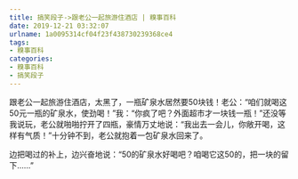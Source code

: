 ```yaml
---
title: 搞笑段子->跟老公一起旅游住酒店 | 糗事百科
date: 2019-12-21 03:32:07
urlname: 1a0095314cf04f23f438730239368ce4
tags: 
- 糗事百科
categories:
- 糗事百科
- 搞笑段子
---
```

跟老公一起旅游住酒店，太黑了，一瓶矿泉水居然要50块钱！老公：“咱们就喝这50元一瓶的矿泉水，使劲喝！”我：“你疯了吧？外面超市才一块钱一瓶！”还没等我说玩，老公就啪啪拧开了四瓶，豪情万丈地说：“我出去一会儿，你敞开喝，这样有气质！”十分钟不到，老公就抱着一包矿泉水回来了。

边把喝过的补上，边兴奋地说：“50的矿泉水好喝吧？咱喝它这50的，把一块的留下……”


